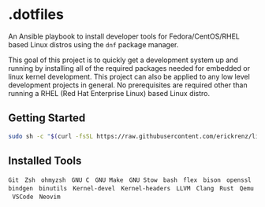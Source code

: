 # .dotfiles

An Ansible playbook to install developer tools for Fedora/CentOS/RHEL based Linux distros using the `dnf` package manager. 

This goal of this project is to quickly get a development system up and running by installing all of the required packages needed for embedded or linux kernel development. This project can also be applied to any low level development projects in general. No prerequisites are required other than running a RHEL (Red Hat Enterprise Linux) based Linux distro. 

## Getting Started

```bash
sudo sh -c "$(curl -fsSL https://raw.githubusercontent.com/erickrenz/linux-dev-setup/main/setup.sh)"
```

## Installed Tools

`Git` &nbsp;
`Zsh` &nbsp;
`ohmyzsh` &nbsp;
`GNU C` &nbsp;
`GNU Make` &nbsp;
`GNU Stow` &nbsp;
`bash` &nbsp;
`flex` &nbsp;
`bison` &nbsp;
`openssl` &nbsp;
`bindgen` &nbsp;
`binutils` &nbsp;
`Kernel-devel` &nbsp;
`Kernel-headers` &nbsp;
`LLVM` &nbsp;
`Clang` &nbsp;
`Rust` &nbsp;
`Qemu` &nbsp;
`VSCode` &nbsp;
`Neovim` &nbsp;
